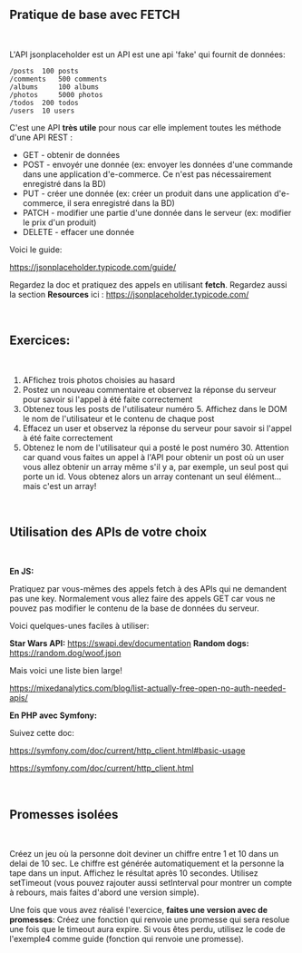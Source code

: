 ## Pratique de base avec FETCH

<br>

L'API jsonplaceholder est un API est une api 'fake' qui fournit de données:

    /posts 	100 posts
    /comments 	500 comments
    /albums 	100 albums
    /photos 	5000 photos
    /todos 	200 todos
    /users 	10 users


C'est une API **très utile** pour nous car elle implement toutes les méthode d'une API REST :

- GET - obtenir de données
- POST - envoyér une donnée (ex: envoyer les données d'une commande dans une application d'e-commerce. Ce n'est pas nécessairement enregistré dans la BD)
- PUT - créer une donnée (ex: créer un produit dans une application d'e-commerce, il sera enregistré dans la BD)
- PATCH - modifier une partie d'une donnée dans le serveur (ex: modifier le prix d'un produit)
- DELETE - effacer une donnée

Voici le guide:

https://jsonplaceholder.typicode.com/guide/

Regardez la doc et pratiquez des appels en utilisant **fetch**.
Regardez aussi la section **Resources** ici : https://jsonplaceholder.typicode.com/


<br>

## Exercices: 

<br>

1. AFfichez trois photos choisies au hasard
2. Postez un nouveau commentaire et observez la réponse du serveur pour savoir si l'appel à été faite correctement
3. Obtenez tous les posts de l'utilisateur numéro 5. Affichez dans le DOM le nom de l'utilisateur et le contenu de chaque post
4. Effacez un user et observez la réponse du serveur pour savoir si l'appel à été faite correctement
5. Obtenez le nom de l'utilisateur qui a posté le post numéro 30. Attention car quand vous faites un appel à l'API pour obtenir un post où un user vous allez obtenir un array même s'il y a, par exemple, un seul post qui porte un id. Vous obtenez alors un array contenant un seul élément... mais c'est un array!


<br>

## Utilisation des APIs de votre choix

<br>

**En JS:** 

Pratiquez par vous-mêmes des appels fetch à des APIs qui ne demandent pas une key. Normalement vous allez faire des appels GET car vous ne pouvez pas modifier le contenu de la base de données du serveur. 

Voici quelques-unes faciles à utiliser:

**Star Wars API:** https://swapi.dev/documentation
**Random dogs:** https://random.dog/woof.json

Mais voici une liste bien large!

https://mixedanalytics.com/blog/list-actually-free-open-no-auth-needed-apis/



**En PHP avec Symfony:**

Suivez cette doc:

https://symfony.com/doc/current/http_client.html#basic-usage

https://symfony.com/doc/current/http_client.html

<br>

## Promesses isolées

<br>

Créez un jeu où la personne doit deviner un chiffre entre 1 et 10 dans un delai de 10 sec.
Le chiffre est générée automatiquement et la personne la tape dans un input.
Affichez le résultat après 10 secondes.
Utilisez setTimeout (vous pouvez rajouter aussi setInterval pour montrer un compte à rebours, mais faites d'abord une version simple).

Une fois que vous avez réalisé l'exercice, **faites une version avec de promesses**:
Créez une fonction qui renvoie une promesse qui sera resolue une fois que le timeout aura expire.
Si vous êtes perdu, utilisez le code de l'exemple4 comme guide (fonction qui renvoie une promesse).

